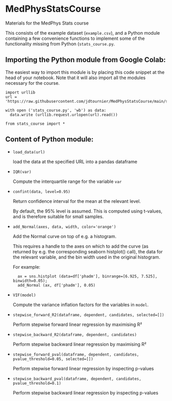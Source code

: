 # MedPhysStatsCourse
Materials for the MedPhys Stats course

This consists of the example dataset (`example.csv`), and a Python module containing a few convenience functions to implement some of the functionality missing from Python (`stats_course.py`. 

## Importing the Python module from Google Colab:

The easiest way to import this module is by placing this code snippet at the head of your notebook. Note that it will also import all the modules necessary for the course.
```
import urllib
url = 'https://raw.githubusercontent.com/jdtournier/MedPhysStatsCourse/main/stats_course.py'

with open ('stats_course.py', 'wb') as data:
  data.write (urllib.request.urlopen(url).read())

from stats_course import *
```

## Content of Python module:

- `load_data(url)`

    load the data at the specified URL into a pandas dataframe

- `IQR(var)`

    Compute the interquartile range for the variable `var`
    
- `confint(data, level=0.95)`
    
    Return confidence interval for the mean at the relevant level.
    
    By default, the 95% level is assumed. This is computed using t-values, 
    and is therefore suitable for small samples.

- `add_Normal(axes, data, width, color='orange')`
    
    Add the Normal curve on top of e.g. a histogram.
    
    This requires a handle to the axes on which to add the curve (as 
    returned by e.g. the corresponding seaborn histplot() call), 
    the data for the relevant variable, and the bin width used in the 
    original histogram. 
    
    For example:
    
        ax = sns.histplot (data=df['phadm'], binrange=[6.925, 7.525], binwidth=0.05);
        add_Normal (ax, df['phadm'], 0.05)

- `VIF(model)`
    
    Compute the variance inflation factors for the variables in `model`.

- `stepwise_forward_R2(dataframe, dependent, candidates, selected=[])`
    
    Perform stepwise forward linear regression by maximising R²

- `stepwise_backward_R2(dataframe, dependent, candidates)`
    
    Perform stepwise backward linear regression by maximising R²

- `stepwise_forward_pval(dataframe, dependent, candidates, pvalue_threshold=0.05, selected=[])`
    
    Perform stepwise forward linear regression by inspecting p-values

- `stepwise_backward_pval(dataframe, dependent, candidates, pvalue_threshold=0.1)`
    
    Perform stepwise backward linear regression by inspecting p-values
